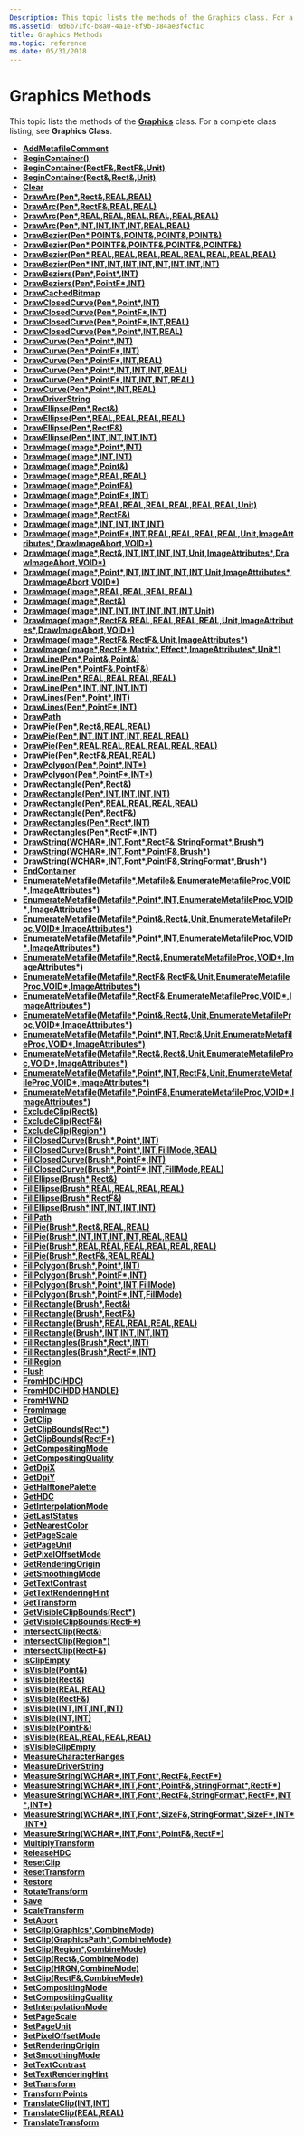 ```yaml
---
Description: This topic lists the methods of the Graphics class. For a complete class listing, see Graphics Class.
ms.assetid: 6d6b71fc-b8a0-4a1e-8f9b-384ae3f4cf1c
title: Graphics Methods
ms.topic: reference
ms.date: 05/31/2018
---
```


# Graphics Methods

This topic lists the methods of the [**Graphics**](/windows/win32/api/gdiplusgraphics/nl-gdiplusgraphics-graphics) class. For a complete class listing, see **Graphics Class**.

-   [**AddMetafileComment**](/windows/win32/api/Gdiplusgraphics/nf-gdiplusgraphics-graphics-addmetafilecomment)
-   [**BeginContainer()**](/windows/win32/api/gdiplusgraphics/nf-gdiplusgraphics-graphics-begincontainer-r3)
-   [**BeginContainer(RectF&,RectF&,Unit)**](/previous-versions//ms536157(v=vs.85))
-   [**BeginContainer(Rect&,Rect&,Unit)**](/windows/win32/api/gdiplusgraphics/nf-gdiplusgraphics-graphics-begincontainer(inconstrect__inconstrect__inunit))
-   [**Clear**](/windows/win32/api/Gdiplusgraphics/nf-gdiplusgraphics-graphics-clear)
-   [**DrawArc(Pen\*,Rect&,REAL,REAL)**](/windows/win32/api/gdiplusgraphics/nf-gdiplusgraphics-graphics-drawarc(inconstpen_inconstrect__inreal_inreal))
-   [**DrawArc(Pen\*,RectF&,REAL,REAL)**](/windows/win32/api/gdiplusgraphics/nf-gdiplusgraphics-graphics-drawarc(inconstpen_inconstrectf__inreal_inreal))
-   [**DrawArc(Pen\*,REAL,REAL,REAL,REAL,REAL,REAL)**](/previous-versions//ms536154(v=vs.85))
-   [**DrawArc(Pen\*,INT,INT,INT,INT,REAL,REAL)**](/windows/win32/api/gdiplusgraphics/nf-gdiplusgraphics-graphics-drawarc(inconstpen_inint_inint_inint_inint_inreal_inreal))
-   [**DrawBezier(Pen\*,POINT&,POINT&,POINT&,POINT&)**](/windows/win32/api/gdiplusgraphics/nf-gdiplusgraphics-graphics-drawbezier(inconstpen_inconstpoint__inconstpoint__inconstpoint__inconstpoint_))
-   [**DrawBezier(Pen\*,POINTF&,POINTF&,POINTF&,POINTF&)**](/windows/win32/api/gdiplusgraphics/nf-gdiplusgraphics-graphics-drawbezier(inconstpen_inconstpointf__inconstpointf__inconstpointf__inconstpointf_))
-   [**DrawBezier(Pen\*,REAL,REAL,REAL,REAL,REAL,REAL,REAL,REAL)**](/previous-versions//ms536150(v=vs.85))
-   [**DrawBezier(Pen\*,INT,INT,INT,INT,INT,INT,INT,INT)**](/windows/win32/api/gdiplusgraphics/nf-gdiplusgraphics-graphics-drawbezier(inconstpen_inint_inint_inint_inint_inint_inint_inint_inint))
-   [**DrawBeziers(Pen\*,Point\*,INT)**](/windows/win32/api/gdiplusgraphics/nf-gdiplusgraphics-graphics-drawbeziers(inconstpen_inconstpoint_inint))
-   [**DrawBeziers(Pen\*,PointF\*,INT)**](/previous-versions//ms536147(v=vs.85))
-   [**DrawCachedBitmap**](/windows/win32/api/Gdiplusgraphics/nf-gdiplusgraphics-graphics-drawcachedbitmap)
-   [**DrawClosedCurve(Pen\*,Point\*,INT)**](/windows/win32/api/gdiplusgraphics/nf-gdiplusgraphics-graphics-drawclosedcurve(inconstpen_inconstpoint_inint))
-   [**DrawClosedCurve(Pen\*,PointF\*,INT)**](/previous-versions//ms536143(v=vs.85))
-   [**DrawClosedCurve(Pen\*,PointF\*,INT,REAL)**](/windows/win32/api/gdiplusgraphics/nf-gdiplusgraphics-graphics-drawclosedcurve(inconstpen_inconstpointf_inint_inreal))
-   [**DrawClosedCurve(Pen\*,Point\*,INT,REAL)**](/windows/win32/api/gdiplusgraphics/nf-gdiplusgraphics-graphics-drawclosedcurve(inconstpen_inconstpoint_inint_inreal))
-   [**DrawCurve(Pen\*,Point\*,INT)**](/windows/win32/api/gdiplusgraphics/nf-gdiplusgraphics-graphics-drawcurve(inconstpen_inconstpoint_inint))
-   [**DrawCurve(Pen\*,PointF\*,INT)**](/previous-versions//ms536070(v=vs.85))
-   [**DrawCurve(Pen\*,PointF\*,INT,REAL)**](/windows/win32/api/gdiplusgraphics/nf-gdiplusgraphics-graphics-drawcurve(inconstpen_inconstpointf_inint_inreal))
-   [**DrawCurve(Pen\*,Point\*,INT,INT,INT,REAL)**](/windows/win32/api/gdiplusgraphics/nf-gdiplusgraphics-graphics-drawcurve(inconstpen_inconstpoint_inint_inint_inint_inreal))
-   [**DrawCurve(Pen\*,PointF\*,INT,INT,INT,REAL)**](/windows/win32/api/gdiplusgraphics/nf-gdiplusgraphics-graphics-drawcurve(inconstpen_inconstpointf_inint_inint_inint_inreal))
-   [**DrawCurve(Pen\*,Point\*,INT,REAL)**](/windows/win32/api/gdiplusgraphics/nf-gdiplusgraphics-graphics-drawcurve(inconstpen_inconstpoint_inint_inreal))
-   [**DrawDriverString**](/windows/win32/api/Gdiplusgraphics/nf-gdiplusgraphics-graphics-drawdriverstring)
-   [**DrawEllipse(Pen\*,Rect&)**](/windows/win32/api/gdiplusgraphics/nf-gdiplusgraphics-graphics-drawellipse(inconstpen_inconstrect_))
-   [**DrawEllipse(Pen\*,REAL,REAL,REAL,REAL)**](/windows/win32/api/gdiplusgraphics/nf-gdiplusgraphics-graphics-drawellipse(inconstpen_inreal_inreal_inreal_inreal))
-   [**DrawEllipse(Pen\*,RectF&)**](/previous-versions//ms536065(v=vs.85))
-   [**DrawEllipse(Pen\*,INT,INT,INT,INT)**](/windows/win32/api/gdiplusgraphics/nf-gdiplusgraphics-graphics-drawellipse(inconstpen_inint_inint_inint_inint))
-   [**DrawImage(Image\*,Point\*,INT)**](/windows/win32/api/gdiplusgraphics/nf-gdiplusgraphics-graphics-drawimage(inimage_inconstpoint_inint))
-   [**DrawImage(Image\*,INT,INT)**](/windows/win32/api/gdiplusgraphics/nf-gdiplusgraphics-graphics-drawimage(inimage_inint_inint))
-   [**DrawImage(Image\*,Point&)**](/windows/win32/api/gdiplusgraphics/nf-gdiplusgraphics-graphics-drawimage(inimage_inconstpoint_))
-   [**DrawImage(Image\*,REAL,REAL)**](/windows/win32/api/gdiplusgraphics/nf-gdiplusgraphics-graphics-drawimage(inimage_inreal_inreal))
-   [**DrawImage(Image\*,PointF&)**](/previous-versions//ms536035(v=vs.85))
-   [**DrawImage(Image\*,PointF\*,INT)**](/windows/win32/api/gdiplusgraphics/nf-gdiplusgraphics-graphics-drawimage(inimage_inconstpointf_inint))
-   [**DrawImage(Image\*,REAL,REAL,REAL,REAL,REAL,REAL,Unit)**](/windows/win32/api/gdiplusgraphics/nf-gdiplusgraphics-graphics-drawimage(inimage_inreal_inreal_inreal_inreal_inreal_inreal_inunit))
-   [**DrawImage(Image\*,RectF&)**](/windows/win32/api/gdiplusgraphics/nf-gdiplusgraphics-graphics-drawimage(inimage_inconstrectf_))
-   [**DrawImage(Image\*,INT,INT,INT,INT)**](/windows/win32/api/gdiplusgraphics/nf-gdiplusgraphics-graphics-drawimage(inimage_inint_inint_inint_inint))
-   [**DrawImage(Image\*,PointF\*,INT,REAL,REAL,REAL,REAL,Unit,ImageAttributes\*,DrawImageAbort,VOID\*)**](/windows/win32/api/gdiplusgraphics/nf-gdiplusgraphics-graphics-drawimage(inimage_inconstpointf_inint_inreal_inreal_inreal_inreal_inunit_inconstimageattributes_indrawimageabort_invoid))
-   [**DrawImage(Image\*,Rect&,INT,INT,INT,INT,Unit,ImageAttributes\*,DrawImageAbort,VOID\*)**](/windows/win32/api/gdiplusgraphics/nf-gdiplusgraphics-graphics-drawimage(inimage_inconstrect__inint_inint_inint_inint_inunit_inconstimageattributes_indrawimageabort_invoid))
-   [**DrawImage(Image\*,Point\*,INT,INT,INT,INT,INT,Unit,ImageAttributes\*,DrawImageAbort,VOID\*)**](/windows/win32/api/gdiplusgraphics/nf-gdiplusgraphics-graphics-drawimage(inimage_inconstpoint_inint_inint_inint_inint_inint_inunit_inconstimageattributes_indrawimageabort_invoid))
-   [**DrawImage(Image\*,REAL,REAL,REAL,REAL)**](/windows/win32/api/gdiplusgraphics/nf-gdiplusgraphics-graphics-drawimage(inimage_inreal_inreal_inreal_inreal))
-   [**DrawImage(Image\*,Rect&)**](/windows/win32/api/gdiplusgraphics/nf-gdiplusgraphics-graphics-drawimage(inimage_inconstrect_))
-   [**DrawImage(Image\*,INT,INT,INT,INT,INT,INT,Unit)**](/windows/win32/api/gdiplusgraphics/nf-gdiplusgraphics-graphics-drawimage(inimage_inint_inint_inint_inint_inint_inint_inunit))
-   [**DrawImage(Image\*,RectF&,REAL,REAL,REAL,REAL,Unit,ImageAttributes\*,DrawImageAbort,VOID\*)**](/windows/win32/api/gdiplusgraphics/nf-gdiplusgraphics-graphics-drawimage(inimage_inconstrectf__inreal_inreal_inreal_inreal_inunit_inconstimageattributes_indrawimageabort_invoid))
-   [**DrawImage(Image\*,RectF&,RectF&,Unit,ImageAttributes\*)**](/windows/win32/api/gdiplusgraphics/nf-gdiplusgraphics-graphics-drawimage(inimage_inconstrectf__inconstrectf__inunit_inconstimageattributes))
-   [**DrawImage(Image\*,RectF\*,Matrix\*,Effect\*,ImageAttributes\*,Unit\*)**](/windows/win32/api/gdiplusgraphics/nf-gdiplusgraphics-graphics-drawimage(inimage_inrectf_inmatrix_ineffect_inimageattributes_inunit))
-   [**DrawLine(Pen\*,Point&,Point&)**](/windows/win32/api/gdiplusgraphics/nf-gdiplusgraphics-graphics-drawline(inconstpen_inconstpoint__inconstpoint_))
-   [**DrawLine(Pen\*,PointF&,PointF&)**](/windows/win32/api/gdiplusgraphics/nf-gdiplusgraphics-graphics-drawline(inconstpen_inconstpointf__inconstpointf_))
-   [**DrawLine(Pen\*,REAL,REAL,REAL,REAL)**](/previous-versions//ms536024(v=vs.85))
-   [**DrawLine(Pen\*,INT,INT,INT,INT)**](/windows/win32/api/gdiplusgraphics/nf-gdiplusgraphics-graphics-drawline(inconstpen_inint_inint_inint_inint))
-   [**DrawLines(Pen\*,Point\*,INT)**](/windows/win32/api/gdiplusgraphics/nf-gdiplusgraphics-graphics-drawlines(inconstpen_inconstpoint_inint))
-   [**DrawLines(Pen\*,PointF\*,INT)**](/previous-versions//ms536019(v=vs.85))
-   [**DrawPath**](/windows/win32/api/Gdiplusgraphics/nf-gdiplusgraphics-graphics-drawpath)
-   [**DrawPie(Pen\*,Rect&,REAL,REAL)**](/windows/win32/api/gdiplusgraphics/nf-gdiplusgraphics-graphics-drawpie(inconstpen_inconstrect__inreal_inreal))
-   [**DrawPie(Pen\*,INT,INT,INT,INT,REAL,REAL)**](/windows/win32/api/gdiplusgraphics/nf-gdiplusgraphics-graphics-drawpie(inconstpen_inint_inint_inint_inint_inreal_inreal))
-   [**DrawPie(Pen\*,REAL,REAL,REAL,REAL,REAL,REAL)**](/windows/win32/api/gdiplusgraphics/nf-gdiplusgraphics-graphics-drawpie(inconstpen_inreal_inreal_inreal_inreal_inreal_inreal))
-   [**DrawPie(Pen\*,RectF&,REAL,REAL)**](/previous-versions//ms536016(v=vs.85))
-   [**DrawPolygon(Pen\*,Point\*,INT\*)**](/windows/win32/api/gdiplusgraphics/nf-gdiplusgraphics-graphics-drawpolygon(inconstpen_inconstpoint_inint))
-   [**DrawPolygon(Pen\*,PointF\*,INT\*)**](/previous-versions//ms536009(v=vs.85))
-   [**DrawRectangle(Pen\*,Rect&)**](/windows/win32/api/gdiplusgraphics/nf-gdiplusgraphics-graphics-drawrectangle(inconstpen_inconstrect_))
-   [**DrawRectangle(Pen\*,INT,INT,INT,INT)**](/windows/win32/api/gdiplusgraphics/nf-gdiplusgraphics-graphics-drawrectangle(inconstpen_inint_inint_inint_inint))
-   [**DrawRectangle(Pen\*,REAL,REAL,REAL,REAL)**](/windows/win32/api/gdiplusgraphics/nf-gdiplusgraphics-graphics-drawrectangle(inconstpen_inreal_inreal_inreal_inreal))
-   [**DrawRectangle(Pen\*,RectF&)**](/previous-versions//ms536006(v=vs.85))
-   [**DrawRectangles(Pen\*,Rect\*,INT)**](/windows/win32/api/gdiplusgraphics/nf-gdiplusgraphics-graphics-drawrectangles(inconstpen_inconstrect_inint))
-   [**DrawRectangles(Pen\*,RectF\*,INT)**](/previous-versions//ms535998(v=vs.85))
-   [**DrawString(WCHAR\*,INT,Font\*,RectF&,StringFormat\*,Brush\*)**](/previous-versions//ms535991(v=vs.85))
-   [**DrawString(WCHAR\*,INT,Font\*,PointF&,Brush\*)**](/windows/win32/api/gdiplusgraphics/nf-gdiplusgraphics-graphics-drawstring(constwchar_int_constfont_constpointf__constbrush))
-   [**DrawString(WCHAR\*,INT,Font\*,PointF&,StringFormat\*,Brush\*)**](/windows/win32/api/gdiplusgraphics/nf-gdiplusgraphics-graphics-drawstring(constwchar_int_constfont_constpointf__conststringformat_constbrush))
-   [**EndContainer**](/windows/win32/api/Gdiplusgraphics/nf-gdiplusgraphics-graphics-endcontainer)
-   [**EnumerateMetafile(Metafile\*,Metafile&,EnumerateMetafileProc,VOID\*,ImageAttributes\*)**](/windows/win32/api/gdiplusgraphics/nf-gdiplusgraphics-graphics-enumeratemetafile(inconstmetafile_inconstpoint__inenumeratemetafileproc_invoid_inconstimageattributes))
-   [**EnumerateMetafile(Metafile\*,Point\*,INT,EnumerateMetafileProc,VOID\*,ImageAttributes\*)**](/windows/win32/api/gdiplusgraphics/nf-gdiplusgraphics-graphics-enumeratemetafile(inconstmetafile_inconstpoint_inint_inenumeratemetafileproc_invoid_inconstimageattributes))
-   [**EnumerateMetafile(Metafile\*,Point&,Rect&,Unit,EnumerateMetafileProc,VOID\*,ImageAttributes\*)**](/windows/win32/api/gdiplusgraphics/nf-gdiplusgraphics-graphics-enumeratemetafile(inconstmetafile_inconstpoint__inconstrect__inunit_inenumeratemetafileproc_invoid_inconstimageattributes))
-   [**EnumerateMetafile(Metafile\*,Point\*,INT,EnumerateMetafileProc,VOID\*,ImageAttributes\*)**](/windows/win32/api/gdiplusgraphics/nf-gdiplusgraphics-graphics-enumeratemetafile(inconstmetafile_inconstpointf_inint_inenumeratemetafileproc_invoid_inconstimageattributes))
-   [**EnumerateMetafile(Metafile\*,Rect&,EnumerateMetafileProc,VOID\*,ImageAttributes\*)**](/windows/win32/api/gdiplusgraphics/nf-gdiplusgraphics-graphics-enumeratemetafile(inconstmetafile_inconstrect__inenumeratemetafileproc_invoid_inconstimageattributes))
-   [**EnumerateMetafile(Metafile\*,RectF&,RectF&,Unit,EnumerateMetafileProc,VOID\*,ImageAttributes\*)**](/windows/win32/api/gdiplusgraphics/nf-gdiplusgraphics-graphics-enumeratemetafile(inconstmetafile_inconstrectf__inconstrectf__inunit_inenumeratemetafileproc_invoid_inconstimageattributes))
-   [**EnumerateMetafile(Metafile\*,RectF&,EnumerateMetafileProc,VOID\*,ImageAttributes\*)**](/windows/win32/api/gdiplusgraphics/nf-gdiplusgraphics-graphics-enumeratemetafile(inconstmetafile_inconstrectf__inenumeratemetafileproc_invoid_inconstimageattributes))
-   [**EnumerateMetafile(Metafile\*,Point&,Rect&,Unit,EnumerateMetafileProc,VOID\*,ImageAttributes\*)**](/windows/win32/api/gdiplusgraphics/nf-gdiplusgraphics-graphics-enumeratemetafile(inconstmetafile_inconstpointf__inconstrectf__inunit_inenumeratemetafileproc_invoid_inconstimageattributes))
-   [**EnumerateMetafile(Metafile\*,Point\*,INT,Rect&,Unit,EnumerateMetafileProc,VOID\*,ImageAttributes\*)**](/windows/win32/api/gdiplusgraphics/nf-gdiplusgraphics-graphics-enumeratemetafile(inconstmetafile_inconstpoint_inint_inconstrect__inunit_inenumeratemetafileproc_invoid_inconstimageattributes))
-   [**EnumerateMetafile(Metafile\*,Rect&,Rect&,Unit,EnumerateMetafileProc,VOID\*,ImageAttributes\*)**](/windows/win32/api/gdiplusgraphics/nf-gdiplusgraphics-graphics-enumeratemetafile(inconstmetafile_inconstrect__inconstrect__inunit_inenumeratemetafileproc_invoid_inconstimageattributes))
-   [**EnumerateMetafile(Metafile\*,Point\*,INT,RectF&,Unit,EnumerateMetafileProc,VOID\*,ImageAttributes\*)**](/windows/win32/api/gdiplusgraphics/nf-gdiplusgraphics-graphics-enumeratemetafile(inconstmetafile_inconstpointf_inint_inconstrectf__inunit_inenumeratemetafileproc_invoid_inconstimageattributes))
-   [**EnumerateMetafile(Metafile\*,PointF&,EnumerateMetafileProc,VOID\*,ImageAttributes\*)**](/previous-versions//ms535989(v=vs.85))
-   [**ExcludeClip(Rect&)**](/windows/win32/api/gdiplusgraphics/nf-gdiplusgraphics-graphics-excludeclip(inconstrect_))
-   [**ExcludeClip(RectF&)**](/previous-versions//ms535975(v=vs.85))
-   [**ExcludeClip(Region\*)**](/windows/win32/api/gdiplusgraphics/nf-gdiplusgraphics-graphics-excludeclip(inconstregion))
-   [**FillClosedCurve(Brush\*,Point\*,INT)**](/windows/win32/api/gdiplusgraphics/nf-gdiplusgraphics-graphics-fillclosedcurve(inconstbrush_inconstpoint_inint))
-   [**FillClosedCurve(Brush\*,Point\*,INT,FillMode,REAL)**](/windows/win32/api/gdiplusgraphics/nf-gdiplusgraphics-graphics-fillclosedcurve(inconstbrush_inconstpoint_inint_infillmode_inreal))
-   [**FillClosedCurve(Brush\*,PointF\*,INT)**](/previous-versions//ms535972(v=vs.85))
-   [**FillClosedCurve(Brush\*,PointF\*,INT,FillMode,REAL)**](/windows/win32/api/gdiplusgraphics/nf-gdiplusgraphics-graphics-fillclosedcurve(inconstbrush_inconstpointf_inint_infillmode_inreal))
-   [**FillEllipse(Brush\*,Rect&)**](/windows/win32/api/gdiplusgraphics/nf-gdiplusgraphics-graphics-fillellipse(inconstbrush_inconstrect_))
-   [**FillEllipse(Brush\*,REAL,REAL,REAL,REAL)**](/windows/win32/api/gdiplusgraphics/nf-gdiplusgraphics-graphics-fillellipse(inconstbrush_inreal_inreal_inreal_inreal))
-   [**FillEllipse(Brush\*,RectF&)**](/previous-versions//ms535968(v=vs.85))
-   [**FillEllipse(Brush\*,INT,INT,INT,INT)**](/windows/win32/api/gdiplusgraphics/nf-gdiplusgraphics-graphics-fillellipse(inconstbrush_inint_inint_inint_inint))
-   [**FillPath**](/windows/win32/api/Gdiplusgraphics/nf-gdiplusgraphics-graphics-fillpath)
-   [**FillPie(Brush\*,Rect&,REAL,REAL)**](/windows/win32/api/gdiplusgraphics/nf-gdiplusgraphics-graphics-fillpie(inconstbrush_inconstrect__inreal_inreal))
-   [**FillPie(Brush\*,INT,INT,INT,INT,REAL,REAL)**](/windows/win32/api/gdiplusgraphics/nf-gdiplusgraphics-graphics-fillpie(inconstbrush_inint_inint_inint_inint_inreal_inreal))
-   [**FillPie(Brush\*,REAL,REAL,REAL,REAL,REAL,REAL)**](/windows/win32/api/gdiplusgraphics/nf-gdiplusgraphics-graphics-fillpie(inconstbrush_inreal_inreal_inreal_inreal_inreal_inreal))
-   [**FillPie(Brush\*,RectF&,REAL,REAL)**](/previous-versions//ms535965(v=vs.85))
-   [**FillPolygon(Brush\*,Point\*,INT)**](/windows/win32/api/gdiplusgraphics/nf-gdiplusgraphics-graphics-fillpolygon(inconstbrush_inconstpoint_inint))
-   [**FillPolygon(Brush\*,PointF\*,INT)**](/previous-versions//ms535959(v=vs.85))
-   [**FillPolygon(Brush\*,Point\*,INT,FillMode)**](/windows/win32/api/gdiplusgraphics/nf-gdiplusgraphics-graphics-fillpolygon(inconstbrush_inconstpoint_inint_infillmode))
-   [**FillPolygon(Brush\*,PointF\*,INT,FillMode)**](/windows/win32/api/gdiplusgraphics/nf-gdiplusgraphics-graphics-fillpolygon(inconstbrush_inconstpointf_inint_infillmode))
-   [**FillRectangle(Brush\*,Rect&)**](/windows/win32/api/gdiplusgraphics/nf-gdiplusgraphics-graphics-fillrectangle(inconstbrush_inconstrect_))
-   [**FillRectangle(Brush\*,RectF&)**](/previous-versions//ms535955(v=vs.85))
-   [**FillRectangle(Brush\*,REAL,REAL,REAL,REAL)**](/windows/win32/api/gdiplusgraphics/nf-gdiplusgraphics-graphics-fillrectangle(inconstbrush_inreal_inreal_inreal_inreal))
-   [**FillRectangle(Brush\*,INT,INT,INT,INT)**](/windows/win32/api/gdiplusgraphics/nf-gdiplusgraphics-graphics-fillrectangle(inconstbrush_inint_inint_inint_inint))
-   [**FillRectangles(Brush\*,Rect\*,INT)**](/windows/win32/api/gdiplusgraphics/nf-gdiplusgraphics-graphics-fillrectangles(inconstbrush_inconstrect_inint))
-   [**FillRectangles(Brush\*,RectF\*,INT)**](/previous-versions//ms535953(v=vs.85))
-   [**FillRegion**](/windows/win32/api/Gdiplusgraphics/nf-gdiplusgraphics-graphics-fillregion)
-   [**Flush**](/windows/win32/api/Gdiplusgraphics/nf-gdiplusgraphics-graphics-flush)
-   [**FromHDC(HDC)**](/windows/win32/api/gdiplusgraphics/nf-gdiplusgraphics-graphics-fromhdc(inhdc))
-   [**FromHDC(HDD,HANDLE)**](/windows/win32/api/gdiplusgraphics/nf-gdiplusgraphics-graphics-fromhdc(inhdc_inhandle))
-   [**FromHWND**](/windows/win32/api/Gdiplusgraphics/nf-gdiplusgraphics-graphics-fromhwnd)
-   [**FromImage**](/windows/win32/api/Gdiplusgraphics/nf-gdiplusgraphics-graphics-fromimage)
-   [**GetClip**](/windows/win32/api/Gdiplusgraphics/nf-gdiplusgraphics-graphics-getclip)
-   [**GetClipBounds(Rect\*)**](/windows/win32/api/gdiplusgraphics/nf-gdiplusgraphics-graphics-getclipbounds(outrect))
-   [**GetClipBounds(RectF\*)**](/previous-versions//ms535949(v=vs.85))
-   [**GetCompositingMode**](/windows/win32/api/Gdiplusgraphics/nf-gdiplusgraphics-graphics-getcompositingmode)
-   [**GetCompositingQuality**](/windows/win32/api/Gdiplusgraphics/nf-gdiplusgraphics-graphics-getcompositingquality)
-   [**GetDpiX**](/windows/win32/api/Gdiplusgraphics/nf-gdiplusgraphics-graphics-getdpix)
-   [**GetDpiY**](/windows/win32/api/Gdiplusgraphics/nf-gdiplusgraphics-graphics-getdpiy)
-   [**GetHalftonePalette**](/windows/win32/api/Gdiplusgraphics/nf-gdiplusgraphics-graphics-gethalftonepalette)
-   [**GetHDC**](/windows/win32/api/Gdiplusgraphics/nf-gdiplusgraphics-graphics-gethdc)
-   [**GetInterpolationMode**](/windows/win32/api/Gdiplusgraphics/nf-gdiplusgraphics-graphics-getinterpolationmode)
-   [**GetLastStatus**](/windows/win32/api/Gdiplusgraphics/nf-gdiplusgraphics-graphics-getlaststatus)
-   [**GetNearestColor**](/windows/win32/api/Gdiplusgraphics/nf-gdiplusgraphics-graphics-getnearestcolor)
-   [**GetPageScale**](/windows/win32/api/Gdiplusgraphics/nf-gdiplusgraphics-graphics-getpagescale)
-   [**GetPageUnit**](/windows/win32/api/Gdiplusgraphics/nf-gdiplusgraphics-graphics-getpageunit)
-   [**GetPixelOffsetMode**](/windows/win32/api/Gdiplusgraphics/nf-gdiplusgraphics-graphics-getpixeloffsetmode)
-   [**GetRenderingOrigin**](/windows/win32/api/Gdiplusgraphics/nf-gdiplusgraphics-graphics-getrenderingorigin)
-   [**GetSmoothingMode**](/windows/win32/api/Gdiplusgraphics/nf-gdiplusgraphics-graphics-getsmoothingmode)
-   [**GetTextContrast**](/windows/win32/api/Gdiplusgraphics/nf-gdiplusgraphics-graphics-gettextcontrast)
-   [**GetTextRenderingHint**](/windows/win32/api/Gdiplusgraphics/nf-gdiplusgraphics-graphics-gettextrenderinghint)
-   [**GetTransform**](/windows/win32/api/Gdiplusgraphics/nf-gdiplusgraphics-graphics-gettransform)
-   [**GetVisibleClipBounds(Rect\*)**](/windows/win32/api/gdiplusgraphics/nf-gdiplusgraphics-graphics-getvisibleclipbounds(outrect))
-   [**GetVisibleClipBounds(RectF\*)**](/previous-versions//ms535947(v=vs.85))
-   [**IntersectClip(Rect&)**](/windows/win32/api/gdiplusgraphics/nf-gdiplusgraphics-graphics-intersectclip(inconstrect_))
-   [**IntersectClip(Region\*)**](/windows/win32/api/gdiplusgraphics/nf-gdiplusgraphics-graphics-intersectclip(inconstregion))
-   [**IntersectClip(RectF&)**](/previous-versions//ms535945(v=vs.85))
-   [**IsClipEmpty**](/windows/win32/api/Gdiplusgraphics/nf-gdiplusgraphics-graphics-isclipempty)
-   [**IsVisible(Point&)**](/windows/win32/api/gdiplusgraphics/nf-gdiplusgraphics-graphics-isvisible(inconstpoint_))
-   [**IsVisible(Rect&)**](/windows/win32/api/gdiplusgraphics/nf-gdiplusgraphics-graphics-isvisible(inconstrect_))
-   [**IsVisible(REAL,REAL)**](/windows/win32/api/gdiplusgraphics/nf-gdiplusgraphics-graphics-isvisible(inreal_inreal))
-   [**IsVisible(RectF&)**](/windows/win32/api/gdiplusgraphics/nf-gdiplusgraphics-graphics-isvisible(inconstrectf_))
-   [**IsVisible(INT,INT,INT,INT)**](/windows/win32/api/gdiplusgraphics/nf-gdiplusgraphics-graphics-isvisible(inint_inint_inint_inint))
-   [**IsVisible(INT,INT)**](/previous-versions//ms535940(v=vs.85))
-   [**IsVisible(PointF&)**](/windows/win32/api/gdiplusgraphics/nf-gdiplusgraphics-graphics-isvisible(inconstpointf_))
-   [**IsVisible(REAL,REAL,REAL,REAL)**](/windows/win32/api/gdiplusgraphics/nf-gdiplusgraphics-graphics-isvisible(inreal_inreal_inreal_inreal))
-   [**IsVisibleClipEmpty**](/windows/win32/api/Gdiplusgraphics/nf-gdiplusgraphics-graphics-isvisibleclipempty)
-   [**MeasureCharacterRanges**](/windows/win32/api/Gdiplusgraphics/nf-gdiplusgraphics-graphics-measurecharacterranges)
-   [**MeasureDriverString**](/windows/win32/api/Gdiplusgraphics/nf-gdiplusgraphics-graphics-measuredriverstring)
-   [**MeasureString(WCHAR\*,INT,Font\*,RectF&,RectF\*)**](/windows/win32/api/gdiplusgraphics/nf-gdiplusgraphics-graphics-measurestring(inconstwchar_inint_inconstfont_inconstrectf__outrectf))
-   [**MeasureString(WCHAR\*,INT,Font\*,PointF&,StringFormat\*,RectF\*)**](/windows/win32/api/gdiplusgraphics/nf-gdiplusgraphics-graphics-measurestring(inconstwchar_inint_inconstfont_inconstpointf__inconststringformat_outrectf))
-   [**MeasureString(WCHAR\*,INT,Font\*,RectF&,StringFormat\*,RectF\*,INT\*,INT\*)**](/previous-versions//ms535831(v=vs.85))
-   [**MeasureString(WCHAR\*,INT,Font\*,SizeF&,StringFormat\*,SizeF\*,INT\*,INT\*)**](/windows/win32/api/gdiplusgraphics/nf-gdiplusgraphics-graphics-measurestring(inconstwchar_inint_inconstfont_inconstsizef__inconststringformat_outsizef_outint_outint))
-   [**MeasureString(WCHAR\*,INT,Font\*,PointF&,RectF\*)**](/windows/win32/api/gdiplusgraphics/nf-gdiplusgraphics-graphics-measurestring(inconstwchar_inint_inconstfont_inconstpointf__outrectf))
-   [**MultiplyTransform**](/windows/win32/api/Gdiplusgraphics/nf-gdiplusgraphics-graphics-multiplytransform)
-   [**ReleaseHDC**](/windows/win32/api/Gdiplusgraphics/nf-gdiplusgraphics-graphics-releasehdc)
-   [**ResetClip**](/windows/win32/api/Gdiplusgraphics/nf-gdiplusgraphics-graphics-resetclip)
-   [**ResetTransform**](/windows/win32/api/Gdiplusgraphics/nf-gdiplusgraphics-graphics-resettransform)
-   [**Restore**](/windows/win32/api/Gdiplusgraphics/nf-gdiplusgraphics-graphics-restore)
-   [**RotateTransform**](/windows/win32/api/Gdiplusgraphics/nf-gdiplusgraphics-graphics-rotatetransform)
-   [**Save**](/windows/win32/api/Gdiplusgraphics/nf-gdiplusgraphics-graphics-save)
-   [**ScaleTransform**](/windows/win32/api/Gdiplusgraphics/nf-gdiplusgraphics-graphics-scaletransform)
-   [**SetAbort**](/windows/win32/api/GdiplusGraphics/nf-gdiplusgraphics-graphics-setabort)
-   [**SetClip(Graphics\*,CombineMode)**](/previous-versions//ms535823(v=vs.85))
-   [**SetClip(GraphicsPath\*,CombineMode)**](/windows/win32/api/gdiplusgraphics/nf-gdiplusgraphics-graphics-setclip(inconstgraphicspath_incombinemode))
-   [**SetClip(Region\*,CombineMode)**](/windows/win32/api/gdiplusgraphics/nf-gdiplusgraphics-graphics-setclip(inconstregion_incombinemode))
-   [**SetClip(Rect&,CombineMode)**](/windows/win32/api/gdiplusgraphics/nf-gdiplusgraphics-graphics-setclip(inconstrect__incombinemode))
-   [**SetClip(HRGN,CombineMode)**](/windows/win32/api/gdiplusgraphics/nf-gdiplusgraphics-graphics-setclip(inhrgn_incombinemode))
-   [**SetClip(RectF&,CombineMode)**](/windows/win32/api/gdiplusgraphics/nf-gdiplusgraphics-graphics-setclip(inconstrectf__incombinemode))
-   [**SetCompositingMode**](/windows/win32/api/Gdiplusgraphics/nf-gdiplusgraphics-graphics-setcompositingmode)
-   [**SetCompositingQuality**](/windows/win32/api/Gdiplusgraphics/nf-gdiplusgraphics-graphics-setcompositingquality)
-   [**SetInterpolationMode**](/windows/win32/api/Gdiplusgraphics/nf-gdiplusgraphics-graphics-setinterpolationmode)
-   [**SetPageScale**](/windows/win32/api/Gdiplusgraphics/nf-gdiplusgraphics-graphics-setpagescale)
-   [**SetPageUnit**](/windows/win32/api/Gdiplusgraphics/nf-gdiplusgraphics-graphics-setpageunit)
-   [**SetPixelOffsetMode**](/windows/win32/api/Gdiplusgraphics/nf-gdiplusgraphics-graphics-setpixeloffsetmode)
-   [**SetRenderingOrigin**](/windows/win32/api/Gdiplusgraphics/nf-gdiplusgraphics-graphics-setrenderingorigin)
-   [**SetSmoothingMode**](/windows/win32/api/Gdiplusgraphics/nf-gdiplusgraphics-graphics-setsmoothingmode)
-   [**SetTextContrast**](/windows/win32/api/Gdiplusgraphics/nf-gdiplusgraphics-graphics-settextcontrast)
-   [**SetTextRenderingHint**](/windows/win32/api/Gdiplusgraphics/nf-gdiplusgraphics-graphics-settextrenderinghint)
-   [**SetTransform**](/windows/win32/api/Gdiplusgraphics/nf-gdiplusgraphics-graphics-settransform)
-   [**TransformPoints**](/windows/win32/api/gdiplusgraphics/nf-gdiplusgraphics-graphics-transformpoints(incoordinatespace_incoordinatespace_inoutpointf_inint))
-   [**TranslateClip(INT,INT)**](/windows/win32/api/gdiplusgraphics/nf-gdiplusgraphics-graphics-translateclip(inint_inint))
-   [**TranslateClip(REAL,REAL)**](/previous-versions//ms535822(v=vs.85))
-   [**TranslateTransform**](/windows/win32/api/Gdiplusgraphics/nf-gdiplusgraphics-graphics-translatetransform)

 

 